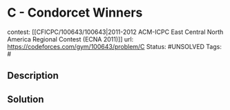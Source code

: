 # C - Condorcet Winners

contest: [[CFICPC/100643/100643|2011-2012 ACM-ICPC East Central North America Regional Contest (ECNA 2011)]]
url: https://codeforces.com/gym/100643/problem/C
Status: #UNSOLVED
Tags: #

## Description

## Solution

